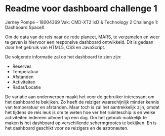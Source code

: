 # Readme voor dashboard challenge 1
Jerney Pompe - 18004369
Vak: CMD-XT2 IxD & Technology 2
Challenge 1: Dashboard SpaceX

Om de data van de reis naar de rode planeet, MARS, te verzamelen en weer te geven is hiervoor een responsive dashboard ontwikkeld. Dit is gedaan door het gebruik van HTML5, CSS en JavaScript.

De volgende informatie zal op het dashboard te zien zijn:
- Reserves
- Temperatuur
- Afstanden
- Activiteiten
- Radar/Locatie

De variatie aan onderwerpen maakt het voor de gebruiker interessant om het dashboard te bekijken. Zo heeft de reiziger waarschijnlijk minder kennis van temperatuur en afstanden. Maar toch is zal het aantrekkelijk zijn, omdat het tijdens de reis leuk is om te weten hoe ver het ruimteschip is en welke activiteiten iedereen uitvoert op een dag. Om het gebruik makkelijk te maken is het dashboard op verschillende schermgrootes te bekijken. En is het dashboard geschikt voor de reizigers en de astronauten.
